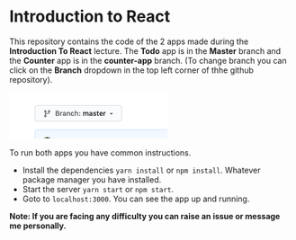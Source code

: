 # Introduction to React

This repository contains the code of the 2 apps made during the **Introduction To React** lecture.
The **Todo** app is in the **Master** branch and the **Counter** app is in the **counter-app** branch. (To change branch you can click on the **Branch** dropdown in the top left corner of thhe github repository).

![branch dropdown](screenshots/SS1.png)

To run both apps you have common instructions.
- Install the dependencies `yarn install` or `npm install`.  Whatever package manager you have installed.
- Start the server `yarn start` or `npm start`.
- Goto to `localhost:3000`. You can see the app up and running. 

**Note: If you are facing any difficulty you can raise an issue or message me personally.**